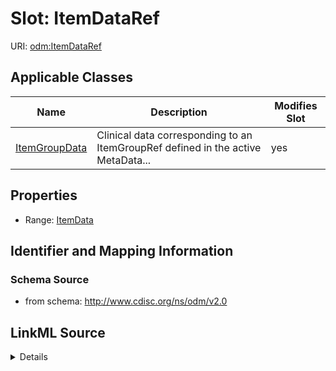 # Slot: ItemDataRef

URI: [odm:ItemDataRef](http://www.cdisc.org/ns/odm/v2.0/ItemDataRef)



<!-- no inheritance hierarchy -->




## Applicable Classes

| Name | Description | Modifies Slot |
| --- | --- | --- |
[ItemGroupData](ItemGroupData.md) | Clinical data corresponding to an ItemGroupRef defined in the active MetaData... |  yes  |







## Properties

* Range: [ItemData](ItemData.md)





## Identifier and Mapping Information







### Schema Source


* from schema: http://www.cdisc.org/ns/odm/v2.0




## LinkML Source

<details>
```yaml
name: ItemDataRef
from_schema: http://www.cdisc.org/ns/odm/v2.0
rank: 1000
identifier: false
alias: ItemDataRef
domain_of:
- ItemGroupData
range: ItemData

```
</details>
